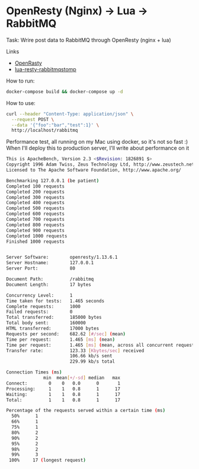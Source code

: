 OpenResty (Nginx) -> Lua -> RabbitMQ 
====================================

Task: Wrire post data to RabbitMQ through OpenResty (nginx + lua)

Links
- [OpenRasty](https://github.com/openresty/openresty)
- [lua-resty-rabbitmqstomp](https://github.com/wingify/lua-resty-rabbitmqstomp)

How to run:
```bash
docker-compose build && docker-compose up -d
```

How to use:
```bash
curl --header "Content-Type: application/json" \
  --request POST \
  --data '{"foo":"bar","test":1}' \
  http://localhost/rabbitmq
```

Performance test, all running on my Mac using docker, so it's not so fast :)
When I'll deploy this to production server, I'll write about performance on it
```bash
This is ApacheBench, Version 2.3 <$Revision: 1826891 $>
Copyright 1996 Adam Twiss, Zeus Technology Ltd, http://www.zeustech.net/
Licensed to The Apache Software Foundation, http://www.apache.org/

Benchmarking 127.0.0.1 (be patient)
Completed 100 requests
Completed 200 requests
Completed 300 requests
Completed 400 requests
Completed 500 requests
Completed 600 requests
Completed 700 requests
Completed 800 requests
Completed 900 requests
Completed 1000 requests
Finished 1000 requests


Server Software:        openresty/1.13.6.1
Server Hostname:        127.0.0.1
Server Port:            80

Document Path:          /rabbitmq
Document Length:        17 bytes

Concurrency Level:      1
Time taken for tests:   1.465 seconds
Complete requests:      1000
Failed requests:        0
Total transferred:      185000 bytes
Total body sent:        160000
HTML transferred:       17000 bytes
Requests per second:    682.62 [#/sec] (mean)
Time per request:       1.465 [ms] (mean)
Time per request:       1.465 [ms] (mean, across all concurrent requests)
Transfer rate:          123.33 [Kbytes/sec] received
                        106.66 kb/s sent
                        229.99 kb/s total

Connection Times (ms)
              min  mean[+/-sd] median   max
Connect:        0    0   0.0      0       1
Processing:     1    1   0.8      1      17
Waiting:        1    1   0.8      1      17
Total:          1    1   0.8      1      17

Percentage of the requests served within a certain time (ms)
  50%      1
  66%      1
  75%      1
  80%      2
  90%      2
  95%      2
  98%      2
  99%      3
 100%     17 (longest request)
```
